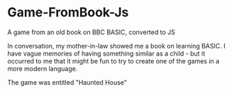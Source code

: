 # Game-FromBook-Js
A game from an old book on BBC BASIC, converted to JS

In conversation, my mother-in-law showed me a book on learning BASIC. I have vague memories of having something similar as a child - 
but it occurred to me that it might be fun to try to create one of the games in a more modern language.

The game was entitled "Haunted House"

